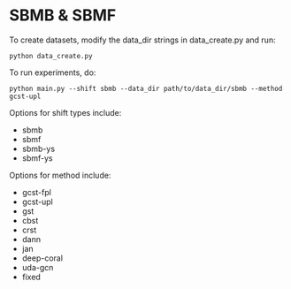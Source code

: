 # SBMB \& SBMF

To create datasets, modify the data_dir strings in data_create.py and run:
```
python data_create.py
```

To run experiments, do:
```
python main.py --shift sbmb --data_dir path/to/data_dir/sbmb --method gcst-upl
```
Options for shift types include:
* sbmb
* sbmf
* sbmb-ys
* sbmf-ys

Options for method include:
* gcst-fpl
* gcst-upl
* gst
* cbst
* crst
* dann
* jan
* deep-coral
* uda-gcn
* fixed